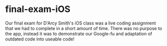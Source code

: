 # final-exam-iOS

Our final exam for D'Arcy Smith's iOS class was a live coding assignment that we had to complete in a short amount of time.
There was no purpose to the app, instead it was to demonstrate our Google-fu and adaptation of outdated code into useable code!
